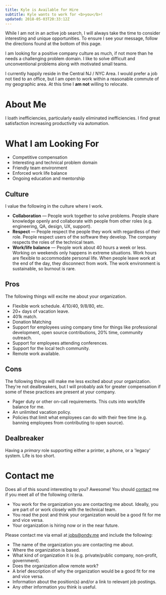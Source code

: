 ```yaml
---
title: Kyle is Available for Hire
subtitle: Kyle wants to work for <b>you</b>!
updated: 2018-05-03T20:33:12Z
---
```


<aside>
While I am not in an active job search, I will always take the time to consider interesting and unique opportunities.
To ensure I see your message, follow the directions found at the bottom of this page.
</aside>

I am looking for a positive company culture as much, if not more than he needs a challenging problem domain.
I like to solve difficult and unconventional problems along with motivated small teams.

I currently happily reside in the Central NJ / NYC Area.
I would prefer a job not tied to an office, but I am open to work within a reasonable commute of my geographic area.
At this time I **am not** willing to relocate.

# About Me

I loath inefficiencies, particularly easily eliminated inefficiencies.
I find great satisfaction increasing productivity via automation.

# What I am Looking For

* Competitive compensation
* Interesting and technical problem domain
* Friendly team environment
* Enforced work life balance
* Ongoing education and mentorship

## Culture

I value the following in the culture where I work.

* **Collaboration** — People work together to solve problems. People share knowledge openly and collaborate with people from other roles (e.g. engineering, QA, design, UX, support).
* **Respect** — People respect the people they work with regardless of their role.  People respect users of the software they develop. The company respects the roles of the technical team.
* **Work/life balance** — People work about 40 hours a week or less. Working on weekends only happens in extreme situations. Work hours are flexible to accommodate personal life. When people leave work at the end of the day, they disconnect from work. The work environment is sustainable, so burnout is rare.

## Pros

The following things will excite me about your organization.

* Flexible work schedule. 4/10/40, 9/8/80, etc.
* 20+ days of vacation leave.
* 401k match.
* Donation Matching
* Support for employees using company time for things like professional development, open source contributions, 20% time, community outreach.
* Support for employees attending conferences.
* Support for the local tech community.
* Remote work available.

## Cons

The following things will make me less excited about your organization. They're not dealbreakers, but I will probably ask for greater compensation if some of these practices are present at your company.

* Pager duty or other on-call requirements. This cuts into work/life balance for me.
* An unlimited vacation policy.
* Policies that limit what employees can do with their free time (e.g. banning employees from contributing to open source).

## Dealbreaker

Having a *primary* role supporting either a printer, a phone, or a 'legacy' system. Life is too short.

# Contact me

Does all of this sound interesting to you? Awesome! You should [contact](/contact) me if you meet all of the following criteria.

* You work for the organization you are contacting me about. Ideally, you are part of or work closely with the technical team.
* You read the post and think your organization would be a good fit for me and vice versa.
* Your organization is hiring now or in the near future.

Please contact me via email at <a href="mailto:jobs@ondy.me">jobs@ondy.me</a> and include the following:

* The name of the organization you are contacting me about.
* Where the organization is based.
* What kind of organization it is (e.g. private/public company, non-profit, government).
* Does the organization allow remote work?
* A brief description of why the organization would be a good fit for me and vice versa.
* Information about the position(s) and/or a link to relevant job postings.
* Any other information you think is useful.
